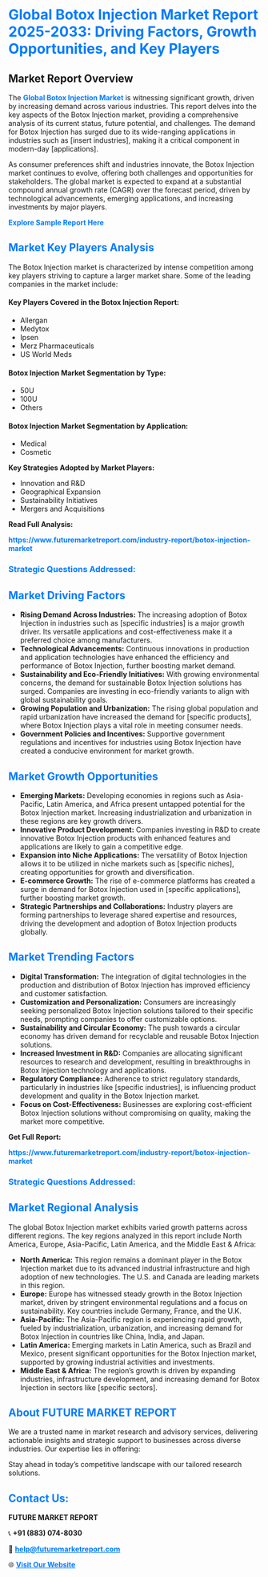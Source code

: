 <h1 style="color: #007BFF;">Global Botox Injection Market Report 2025-2033: Driving Factors, Growth Opportunities, and Key Players</h1>

<section id="overview">
<h2>Market Report Overview</h2>
<p>The <a href="https://www.futuremarketreport.com/industry-report/botox-injection-market" style="color: #007BFF; text-decoration: none;"><strong>Global Botox Injection Market</strong></a> is witnessing significant growth, driven by increasing demand across various industries. This report delves into the key aspects of the Botox Injection market, providing a comprehensive analysis of its current status, future potential, and challenges. The demand for Botox Injection has surged due to its wide-ranging applications in industries such as [insert industries], making it a critical component in modern-day [applications].</p>
<p>As consumer preferences shift and industries innovate, the Botox Injection market continues to evolve, offering both challenges and opportunities for stakeholders. The global market is expected to expand at a substantial compound annual growth rate (CAGR) over the forecast period, driven by technological advancements, emerging applications, and increasing investments by major players.</p>
</section>

<section id="overview">
<p><a href="https://www.futuremarketreport.com/request-sample/reportId=64520" style="color: #007BFF; text-decoration: none;"><strong>Explore Sample Report Here</strong></a></p>
</section>

<section id="key-players">
<h2 style="color: #007BFF;">Market Key Players Analysis</h2>
<p>The Botox Injection market is characterized by intense competition among key players striving to capture a larger market share. Some of the leading companies in the market include:</p>
<h4>Key Players Covered in the Botox Injection Report:</h4>
<ul><li>Allergan</li><li>Medytox</li><li>Ipsen</li><li>Merz Pharmaceuticals</li><li>US World Meds</li></ul>
<h4>Botox Injection Market Segmentation by Type:</h4>
<ul><li>50U</li><li>100U</li><li>Others</li></ul>

<h4>Botox Injection Market Segmentation by Application:</h4>
<ul><li>Medical</li><li>Cosmetic</li></ul>
<p><strong>Key Strategies Adopted by Market Players:</strong></p>
<ul>
<li>Innovation and R&D</li>
<li>Geographical Expansion</li>
<li>Sustainability Initiatives</li>
<li>Mergers and Acquisitions</li>
</ul>
</section>

<section>
<p><strong>Read Full Analysis: </strong></p><a href="https://www.futuremarketreport.com/industry-report/botox-injection-market" style="color: #007BFF; text-decoration: none;"><strong>https://www.futuremarketreport.com/industry-report/botox-injection-market</strong></a>
<h3 style="color: #007BFF;">Strategic Questions Addressed:</h3>
</section>

<section id="driving-factors">
<h2 style="color: #007BFF;">Market Driving Factors</h2>
<ul>
<li><strong>Rising Demand Across Industries:</strong> The increasing adoption of Botox Injection in industries such as [specific industries] is a major growth driver. Its versatile applications and cost-effectiveness make it a preferred choice among manufacturers.</li>
<li><strong>Technological Advancements:</strong> Continuous innovations in production and application technologies have enhanced the efficiency and performance of Botox Injection, further boosting market demand.</li>
<li><strong>Sustainability and Eco-Friendly Initiatives:</strong> With growing environmental concerns, the demand for sustainable Botox Injection solutions has surged. Companies are investing in eco-friendly variants to align with global sustainability goals.</li>
<li><strong>Growing Population and Urbanization:</strong> The rising global population and rapid urbanization have increased the demand for [specific products], where Botox Injection plays a vital role in meeting consumer needs.</li>
<li><strong>Government Policies and Incentives:</strong> Supportive government regulations and incentives for industries using Botox Injection have created a conducive environment for market growth.</li>
</ul>
</section>

<section id="growth-opportunities">
<h2 style="color: #007BFF;">Market Growth Opportunities</h2>
<ul>
<li><strong>Emerging Markets:</strong> Developing economies in regions such as Asia-Pacific, Latin America, and Africa present untapped potential for the Botox Injection market. Increasing industrialization and urbanization in these regions are key growth drivers.</li>
<li><strong>Innovative Product Development:</strong> Companies investing in R&D to create innovative Botox Injection products with enhanced features and applications are likely to gain a competitive edge.</li>
<li><strong>Expansion into Niche Applications:</strong> The versatility of Botox Injection allows it to be utilized in niche markets such as [specific niches], creating opportunities for growth and diversification.</li>
<li><strong>E-commerce Growth:</strong> The rise of e-commerce platforms has created a surge in demand for Botox Injection used in [specific applications], further boosting market growth.</li>
<li><strong>Strategic Partnerships and Collaborations:</strong> Industry players are forming partnerships to leverage shared expertise and resources, driving the development and adoption of Botox Injection products globally.</li>
</ul>
</section>

<section id="trending-factors">
<h2 style="color: #007BFF;">Market Trending Factors</h2>
<ul>
<li><strong>Digital Transformation:</strong> The integration of digital technologies in the production and distribution of Botox Injection has improved efficiency and customer satisfaction.</li>
<li><strong>Customization and Personalization:</strong> Consumers are increasingly seeking personalized Botox Injection solutions tailored to their specific needs, prompting companies to offer customizable options.</li>
<li><strong>Sustainability and Circular Economy:</strong> The push towards a circular economy has driven demand for recyclable and reusable Botox Injection solutions.</li>
<li><strong>Increased Investment in R&D:</strong> Companies are allocating significant resources to research and development, resulting in breakthroughs in Botox Injection technology and applications.</li>
<li><strong>Regulatory Compliance:</strong> Adherence to strict regulatory standards, particularly in industries like [specific industries], is influencing product development and quality in the Botox Injection market.</li>
<li><strong>Focus on Cost-Effectiveness:</strong> Businesses are exploring cost-efficient Botox Injection solutions without compromising on quality, making the market more competitive.</li>
</ul>
</section>

<section>
<p><strong>Get Full Report: </strong></p><a href="https://www.futuremarketreport.com/industry-report/botox-injection-market" style="color: #007BFF; text-decoration: none;"><strong>https://www.futuremarketreport.com/industry-report/botox-injection-market</strong></a>
<h3 style="color: #007BFF;">Strategic Questions Addressed:</h3>
</section>


<section id="regional-analysis">
<h2 style="color: #007BFF;">Market Regional Analysis</h2>
<p>The global Botox Injection market exhibits varied growth patterns across different regions. The key regions analyzed in this report include North America, Europe, Asia-Pacific, Latin America, and the Middle East & Africa:</p>
<ul>
<li><strong>North America:</strong> This region remains a dominant player in the Botox Injection market due to its advanced industrial infrastructure and high adoption of new technologies. The U.S. and Canada are leading markets in this region.</li>
<li><strong>Europe:</strong> Europe has witnessed steady growth in the Botox Injection market, driven by stringent environmental regulations and a focus on sustainability. Key countries include Germany, France, and the U.K.</li>
<li><strong>Asia-Pacific:</strong> The Asia-Pacific region is experiencing rapid growth, fueled by industrialization, urbanization, and increasing demand for Botox Injection in countries like China, India, and Japan.</li>
<li><strong>Latin America:</strong> Emerging markets in Latin America, such as Brazil and Mexico, present significant opportunities for the Botox Injection market, supported by growing industrial activities and investments.</li>
<li><strong>Middle East & Africa:</strong> The region’s growth is driven by expanding industries, infrastructure development, and increasing demand for Botox Injection in sectors like [specific sectors].</li>
</ul>
</section>

<footer>
<h2 style="color: #007BFF;">About FUTURE MARKET REPORT</h2>
<p>We are a trusted name in market research and advisory services, delivering actionable insights and strategic support to businesses across diverse industries. Our expertise lies in offering:</p>

<p>Stay ahead in today’s competitive landscape with our tailored research solutions.</p>

<h2 style="color: #007BFF;">Contact Us:</h2>
<p><strong>FUTURE MARKET REPORT</strong></p>
<p>📞 <strong>+91 (883) 074-8030</strong></p>
<p>📧 <strong><a href="mailto:help@futuremarketreport.com" style="color: #007BFF;">help@futuremarketreport.com</a></strong></p>
<p>🌐 <strong><a href="https://www.futuremarketreport.com/" style="color: #007BFF;">Visit Our Website</a></strong></p>
</footer>